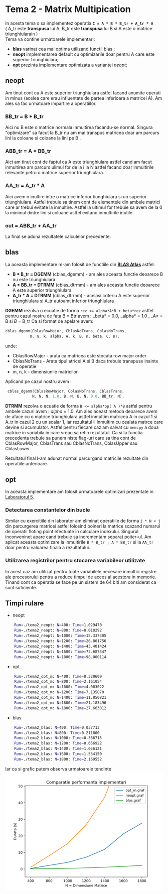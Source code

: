 # Tema 2 - Matrix Multipication

In acesta tema o sa implementez operatia **`C = A * B * B_tr + A_tr * A`**  
( A_tr este **transpusa** lui A, B_tr este **transpusa** lui B si
A este o matrice triunghiularain )  
Tema va contine urmatoarele implementari:

- **blas** varinat cea mai optima utilizand functii blas ;
- **neopt** implementarea default cu optimizarile doar pentru A care este superior triunghiulara;
- **opt** prezinta implementare optimizata a variantei _neopt_;

## **neopt**

Am tinut cont ca A este superior triunghiulara astfel facand anumite operati in minus (acelea care erau influentate de partea inferioara a matricei A). Am ales sa fac urmatoare impartire a operatiilor.

### BB_tr = B \* B_tr

Aici nu B este o matrice normala inmultirea facandu-se normal. Singura "optimizare" sa facut la B_tr nu am mai transpus matricea doar am parcurs lini la coloane si coloane la lini pe B .

### ABB_tr = A \* BB_tr

Aici am tinut cont de faptul ca A este triunghiulara astfel cand am facut inmultirea am parcurs ulimul for de la i la N astfel facand doar inmultirile relevante petru o matrice superior triunghiulara.

### AA_tr = A_tr \* A

Aici avem o inultire intre o matrice inferior tiunghiulara si un superior triunghiulara. Astfel trebuie sa tinem cont de elementele din ambele matrici care ar trebui evitate la inmultire. Astfel la ultimul for trebuie sa avem de la 0 la minimul dintre lini si coloane astfel evitand inmultirile inutile.

### out = ABB_tr + AA_tr

La final se aduna rezultatele calculelor precedente.

## **blas**

La aceasta implementare m-am folosit de functiile din [**BLAS Atlas**](http://www.netlib.org/blas/) astfel:

- **B \* B_tr = DGEMM** (cblas_dgemm) - am ales aceasta functie deoarece B nu este triunghiulara
- **A \* BB_tr = DTRMM** (cblas_dtrmm) - am ales aceasta functie deoarece A este superior triunghiulara
- **A_tr \* A = DTRMM** (cblas_dtrmm) - acelasi criteriu A este superior triunghiulara si A_tr autoamt inferior triunghiulara

**DGEMM** rezolva o ecuatie de forma `rez <= alpha*A*B + beta*rez` astfel pentru cazul nostru de fata B \* Btr avem : \_beta\* = 0.0, \_alpha\* = 1.0 , \_A\* = B si _B_ = B_tr
Ca si format de apelare avem:

```c
cblas_dgemm(CblasRowMajor, CblasNoTrans, CblasNoTrans,
           m, n, k, alpha, A, k, B, n, beta, C, n);
```

unde:

- CblasRowMajor - arata ca matricea este stocata row major order
- CblasNoTrans - Arata tipul atricei A si B daca trebuie transpuse inainte de operatie
- m, n, k - dimensiunile matricilor

Aplicand pe cazul nostru avem :

```c
 cblas_dgemm(CblasRowMajor, CblasNoTrans, CblasTrans,
            N, N, N, 1.0, B, N, B, N, 0.0, BB_tr, N);
```

**DTRMM** rezolva o ecuatie de forma `B <= alpha*op( A )*B` astfel pentru ambele cazuri avem : _alpha_ = 1.0.
Am ales aceast metoda deoarece avem de aface cu o matrice triunghiulara astfel inmultim matricea A in cazul 1 si A_tr in cazul 2 cu un scalar 1, iar rezultatul il inmultim cu cealata matrce care devine si acumulator. Astfel pentru fiecare caz am salvat cu `memcpy` a doua matrice in variabila in care vreau sa retin rezultatul.
Ca si la functia precedenta trebuie sa punem niste flag-uri care sa tina cont de CblasRowMajor, CblasTrans sau CblasNoTrans, CblasUpper sau CblasLower.

Rezultatul final l-am adunat normal parcurgand matricile rezultate din operatiile anterioare.

## **opt**

In aceasta implementare am folosit urmatoarele optimizari prezentate in [Laboratorul 5](https://ocw.cs.pub.ro/courses/asc/laboratoare/05).

### Detectarea constantelor din bucle

Similar cu exercitiile din laborator am eliminat operatiile de forma `i * N + j` din parcurgerea matricei astfel folosind poineri la matrice scazand numarul de operatii floting point efectuate in calculare indexului. Singurul inconveninet apare cand trebuie sa incrementam separat poiter-ul.
Am aplicat aceasta optimizare la inmultirile `B * B_tr ; A * BB_tr` si la `AA_tr` doar pentru valoarea finala a rezultatului.

### Utilizarea registrilor pentru stocarea variabileor utilizate

In acest caz am utilizat pentru toate variabilele necesare inmultiri registre ale procesorului pentru a reduce timpul de acces al acestora in memorie. Tinand cont ca operatia se face pe un sistem de 64 biti am considerat ca sunt suficiente.

## Timpi rulare

- neopt

```bash
    Run=./tema2_neopt: N=400: Time=1.029470
    Run=./tema2_neopt: N=800: Time=8.010292
    Run=./tema2_neopt: N=1000: Time=15.337305
    Run=./tema2_neopt: N=1200: Time=26.801756
    Run=./tema2_neopt: N=1400: Time=43.401424
    Run=./tema2_neopt: N=1600: Time=72.687347
    Run=./tema2_neopt: N=1800: Time=98.000114
```

- opt

```bash
    Run=./tema2_opt_m: N=400: Time=0.320609
    Run=./tema2_opt_m: N=800: Time=2.161054
    Run=./tema2_opt_m: N=1000: Time=4.003022
    Run=./tema2_opt_m: N=1200: Time=7.135870
    Run=./tema2_opt_m: N=1400: Time=11.850821
    Run=./tema2_opt_m: N=1600: Time=21.183496
    Run=./tema2_opt_m: N=1800: Time=27.663012
```

- blas

```bash
    Run=./tema2_blas: N=400: Time=0.037713
    Run=./tema2_blas: N=800: Time=0.211800
    Run=./tema2_blas: N=1000: Time=0.386715
    Run=./tema2_blas: N=1200: Time=0.656922
    Run=./tema2_blas: N=1400: Time=1.056121
    Run=./tema2_blas: N=1600: Time=1.534150
    Run=./tema2_blas: N=1800: Time=2.169552
```

Iar ca si grafic putem observa urmatoarele tendinte  
![](https://github.com/CristiSandu/Matrix-Multiplication/blob/main/skel/comparatie.svg)
